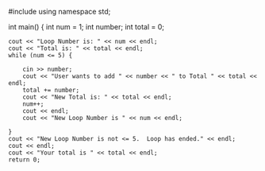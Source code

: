#include <iostream>
using namespace std;

int main() { 
    int num = 1; 
    int number; 
    int total = 0; 
    
    cout << "Loop Number is: " << num << endl;
    cout << "Total is: " << total << endl;
    while (num <= 5) { 
        
        cin >> number; 
        cout << "User wants to add " << number << " to Total " << total << endl;
        total += number; 
        cout << "New Total is: " << total << endl;
        num++; 
        cout << endl;
        cout << "New Loop Number is " << num << endl;
        
    } 
    cout << "New Loop Number is not <= 5.  Loop has ended." << endl;
    cout << endl;
    cout << "Your total is " << total << endl; 
	return 0;
